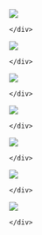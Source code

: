 <html>
<head>
<meta charset="utf-8">
        <link href="gallerystyle.css" rel="stylesheet" type="text/css">
        <metaname="viewport" content="device-width, initial-scale=1.0">
<title>Untitled Document</title>

</head>

<body>
<div class="gstyle">
        <a href="IMG_20240904_124349_701.jpg
" target="_blank">
    <img src="IMG_20240904_124349_701.jpg
"></a>
    
    </div>

<div class="gstyle">
        <a href="Screenshot_20240904-130612_KMPlayer.jpg
" target="_blank">
    <img src="Screenshot_20240904-130612_KMPlayer.jpg
"></a>
    
    </div>


<div class="gstyle">
        <a href="IMG_20240904_124344_824.jpg
" target="_blank">
    <img src="IMG_20240904_124344_824.jpg
"></a>
    
    </div>




<div class="gstyle">
        <a href="IMG_20240904_124344_654.jpg
" target="_blank">
    <img src="IMG_20240904_124344_654.jpg
"></a>
    
    </div>






<div class="banstyle">
        <a href="IMG_20240904_124340_535.jpg
" target="_blank">
    <img src="IMG_20240904_124340_535.jpg
"></a>
    
    </div>



<div class="banstyle">
        <a href="IMG_20240904_124338_350.jpg
" target="_blank">
    <img src="IMG_20240904_124338_350.jpg
"></a>
    
    </div>




<div class="banstyle">
        <a href="IMG_20240904_124337_887.jpg
" target="_blank">
    <img src="IMG_20240904_124337_887.jpg
"></a>
    
    </div>






    
    
    
</body>
</html>
